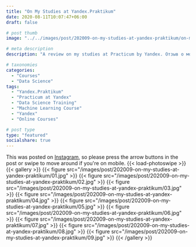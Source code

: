 ```yaml
---
title: "On My Studies at Yandex.Praktikum"
date: 2020-08-11T10:07:47+06:00
draft: false

# post thumb
image: "../../images/post/202009-on-my-studies-at-yandex-praktikum/on-my-studies-at-yandex-praktikum.jpg"

# meta description
description: "A review on my studies at Practicum by Yandex. Отзыв о моей учебе в Яндекс.Практикум"

# taxonomies
categories:
  - "Courses"
  - "Data Science"
tags:
  - "Yandex.Praktikum"
  - "Practicum at Yandex"
  - "Data Science Training"
  - "Machine Learning Course"
  - "Yandex"
  - "Online Courses"

# post type
type: "featured"
socialshare: true
---
```


This was posted on [Instagram](https://www.instagram.com/p/CDwXWQppURE/), so please press the arrow buttons in the post or swipe to move around if you're on mobile.
{{< load-photoswipe >}}
{{< gallery >}}
  {{< figure src="/images/post/202009-on-my-studies-at-yandex-praktikum/01.jpg" >}}
  {{< figure src="/images/post/202009-on-my-studies-at-yandex-praktikum/02.jpg" >}}
  {{< figure src="/images/post/202009-on-my-studies-at-yandex-praktikum/03.jpg" >}}
  {{< figure src="/images/post/202009-on-my-studies-at-yandex-praktikum/04.jpg" >}}
  {{< figure src="/images/post/202009-on-my-studies-at-yandex-praktikum/05.jpg" >}}
  {{< figure src="/images/post/202009-on-my-studies-at-yandex-praktikum/06.jpg" >}}
  {{< figure src="/images/post/202009-on-my-studies-at-yandex-praktikum/07.jpg" >}}
  {{< figure src="/images/post/202009-on-my-studies-at-yandex-praktikum/08.jpg" >}}
  {{< figure src="/images/post/202009-on-my-studies-at-yandex-praktikum/09.jpg" >}}
{{< /gallery >}}
